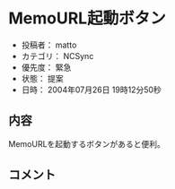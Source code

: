 
# MemoURL起動ボタン

* 投稿者： matto
* カテゴリ： NCSync
* 優先度： 緊急
* 状態： 提案
* 日時： 2004年07月26日 19時12分50秒



## 内容

MemoURLを起動するボタンがあると便利。


## コメント

<!--  -->


